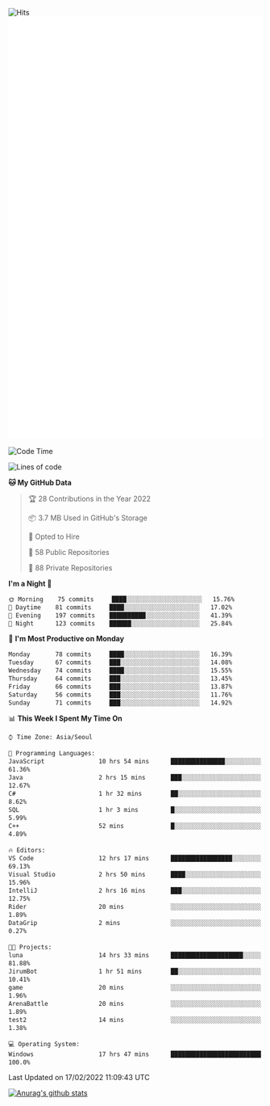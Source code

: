 ![Hits](https://hits.seeyoufarm.com/api/count/incr/badge.svg?url=https%3A%2F%2Fgithub.com%2Fkokose1234&count_bg=%2379C83D&title_bg=%23555555&icon=apple.svg&icon_color=%23E7E7E7&title=hits&edge_flat=false)
<br/>
![Metrics](https://github.com/kokose1234/kokose1234/blob/main/github-metrics.svg)

<!--START_SECTION:waka-->
![Code Time](http://img.shields.io/badge/Code%20Time-479%20hrs%2019%20mins-blue)

![Lines of code](https://img.shields.io/badge/From%20Hello%20World%20I%27ve%20Written-8%20Million%20lines%20of%20code-blue)

**🐱 My GitHub Data** 

> 🏆 28 Contributions in the Year 2022
 > 
> 📦 3.7 MB Used in GitHub's Storage 
 > 
> 💼 Opted to Hire
 > 
> 📜 58 Public Repositories 
 > 
> 🔑 88 Private Repositories  
 > 
**I'm a Night 🦉** 

```text
🌞 Morning    75 commits     ████░░░░░░░░░░░░░░░░░░░░░   15.76% 
🌆 Daytime    81 commits     ████░░░░░░░░░░░░░░░░░░░░░   17.02% 
🌃 Evening    197 commits    ██████████░░░░░░░░░░░░░░░   41.39% 
🌙 Night      123 commits    ██████░░░░░░░░░░░░░░░░░░░   25.84%

```
📅 **I'm Most Productive on Monday** 

```text
Monday       78 commits     ████░░░░░░░░░░░░░░░░░░░░░   16.39% 
Tuesday      67 commits     ███░░░░░░░░░░░░░░░░░░░░░░   14.08% 
Wednesday    74 commits     ████░░░░░░░░░░░░░░░░░░░░░   15.55% 
Thursday     64 commits     ███░░░░░░░░░░░░░░░░░░░░░░   13.45% 
Friday       66 commits     ███░░░░░░░░░░░░░░░░░░░░░░   13.87% 
Saturday     56 commits     ███░░░░░░░░░░░░░░░░░░░░░░   11.76% 
Sunday       71 commits     ███░░░░░░░░░░░░░░░░░░░░░░   14.92%

```


📊 **This Week I Spent My Time On** 

```text
⌚︎ Time Zone: Asia/Seoul

💬 Programming Languages: 
JavaScript               10 hrs 54 mins      ███████████████░░░░░░░░░░   61.36% 
Java                     2 hrs 15 mins       ███░░░░░░░░░░░░░░░░░░░░░░   12.67% 
C#                       1 hr 32 mins        ██░░░░░░░░░░░░░░░░░░░░░░░   8.62% 
SQL                      1 hr 3 mins         █░░░░░░░░░░░░░░░░░░░░░░░░   5.99% 
C++                      52 mins             █░░░░░░░░░░░░░░░░░░░░░░░░   4.89%

🔥 Editors: 
VS Code                  12 hrs 17 mins      █████████████████░░░░░░░░   69.13% 
Visual Studio            2 hrs 50 mins       ████░░░░░░░░░░░░░░░░░░░░░   15.96% 
IntelliJ                 2 hrs 16 mins       ███░░░░░░░░░░░░░░░░░░░░░░   12.75% 
Rider                    20 mins             ░░░░░░░░░░░░░░░░░░░░░░░░░   1.89% 
DataGrip                 2 mins              ░░░░░░░░░░░░░░░░░░░░░░░░░   0.27%

🐱‍💻 Projects: 
luna                     14 hrs 33 mins      ████████████████████░░░░░   81.88% 
JirumBot                 1 hr 51 mins        ██░░░░░░░░░░░░░░░░░░░░░░░   10.41% 
game                     20 mins             ░░░░░░░░░░░░░░░░░░░░░░░░░   1.96% 
ArenaBattle              20 mins             ░░░░░░░░░░░░░░░░░░░░░░░░░   1.89% 
test2                    14 mins             ░░░░░░░░░░░░░░░░░░░░░░░░░   1.38%

💻 Operating System: 
Windows                  17 hrs 47 mins      █████████████████████████   100.0%

```


 Last Updated on 17/02/2022 11:09:43 UTC
<!--END_SECTION:waka-->

[![Anurag's github stats](https://github-readme-stats.vercel.app/api?username=kokose1234&theme=dracula)](https://github.com/anuraghazra/github-readme-stats)



	
